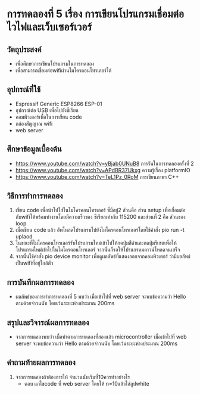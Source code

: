 # การทดลองที่ 5 เรื่อง การเขียนโปรแกรมเชื่อมต่อไวไฟและเว็บเซอร์เวอร์ 
 ## วัตถุประสงค์
 - เพื่อศึกษาการเขียนโปรแกรมในการทดลอง
 - เพื่อสามารถเชื่อมต่อwifiผ่านไมโครคอนโทรเลอร์ได้

 ## อุปกรณ์ที่ใช้
 - Espressif Generic ESP8266 ESP-01
 - อุปกรณ์ต่อ USB เพื่อไปยังซีเรียล
 - คอมพิวเตอร์เพื่อในการเขียน code 
 - กล่องสัญญาณ wifi 
 - web server
 ## ศึกษาข้อมูลเบื้องต้น 
 - https://www.youtube.com/watch?v=yBjab0UNuB8 การรันในการทดลองครั้งที่ 2
 - https://www.youtube.com/watch?v=APdBR37Ukxg ความรู้เรื่อง platformIO
 - https://www.youtube.com/watch?v=TeL1Pz_0RoM การเขียนภาษา C++

 ## วิธีการทำการทดลอง

 1) เขียน code เพื่อนำไปใส่ในไมโครคอนโทรเลอร์ ซึ่มีอยู่2 ส่วนคือ ส่วน setup เพื่อเชื่อมต่อกับwifiให้พร้อมทำงานโดยมีความเร็วของ ซีเรียลเท่ากับ 115200 และส่วนที่ 2 คือ ส่วนของ loop 
 2) เมื่อเขียน code แล้ว อัพโหลดโปรแกรมไปยังไมโครคอนโทรเลอร์โดยใช้คำสั่ง pio run -t uplaod
 3) ในขณะที่ไมโครคอนโทรเลอร์รับโปรแกรมใหม่เข้าไปให้กดปุ่มสีดำและกดปุ่มรีเซตเพื่อให้โปรแกรมใหม่เข้าไปในไมโครคอนโทรเลอร์ จากนั้นก็รอให้โปรแกรคมดาวน์โหลดจนเสร็จ 
 4) จากนั้นใช้คำสั่ง pio device monitor เพื่อดูผลลัพธ์ที่แสดงออกจากคอมพิวเตอร์ ว่ามีผลลัพธ์เป็นwifiที่อยู่ใกล้ตัว 
 ## การบันทึกผลการทดลอง 
 - ผลลัพธ์ของการทำการทดลองที่ 5 พบว่า เมื่อเข้าไปที่ web server จะพบข้อความว่า Hello ตามด้วยจำวนนับ โดยเว้นระยะห่างประมาณ 200ms 
 ## สรุปและวิจารณ์ผลการทดลอง
 -   จากการทดลองพบว่า เมื่อทำตามการทดลองที่สองแล้ว microcontroller เมื่อเข้าไปที่ web server จะพบข้อความว่า Hello ตามด้วยจำวนนับ โดยเว้นระยะห่างประมาณ 200ms 
 ## คำถามท้ายผลการทดลอง

 1) จากการทดลองถ้าต้องการให้ จำนวนนับเริมที่10ควรทำอย่างไร
    - ตอบ แกไขcode ที่ web server โดยให้ n=10แล้วใส่ลูปwhite
 
